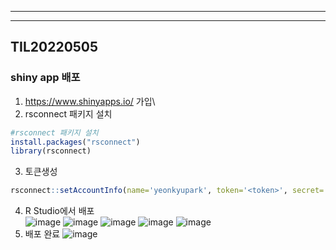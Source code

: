 ------------------------------------------------------------------------

------------------------------------------------------------------------

## TIL20220505

### shiny app 배포

1.  <https://www.shinyapps.io/> 가입\
2.  rsconnect 패키지 설치

``` r
#rsconnect 패키지 설치
install.packages("rsconnect")
library(rsconnect)
```

3.  토큰생성

``` r
rsconnect::setAccountInfo(name='yeonkyupark', token='<token>', secret='<secret>')
```

4.  R Studio에서 배포\
    ![image](https://user-images.githubusercontent.com/72383349/166876006-e89e7af4-78ab-44c6-8068-8c18373383c7.png) ![image](https://user-images.githubusercontent.com/72383349/166876110-409c4b3b-66c3-4fc6-a688-cd8cb4f520b4.png) ![image](https://user-images.githubusercontent.com/72383349/166876230-7003b928-8e50-44f0-b672-883ea7d99950.png) ![image](https://user-images.githubusercontent.com/72383349/166876328-63260c39-0af3-4506-9dea-2ad03875c6b3.png) ![image](https://user-images.githubusercontent.com/72383349/166876654-2d769fd2-30a6-4dca-ba5b-9d8d60353878.png)
5.  배포 완료 ![image](https://user-images.githubusercontent.com/72383349/166876898-1f95d35c-4189-40bc-b51c-b6203900fcba.png)

### 
